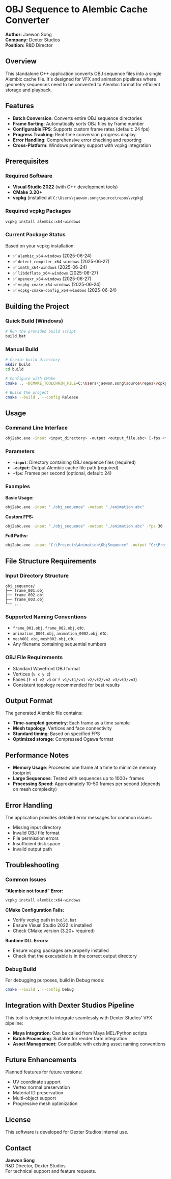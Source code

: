 # OBJ Sequence to Alembic Cache Converter

**Author:** Jaewon Song  
**Company:** Dexter Studios  
**Position:** R&D Director

## Overview

This standalone C++ application converts OBJ sequence files into a single Alembic cache file. It's designed for VFX and animation pipelines where geometry sequences need to be converted to Alembic format for efficient storage and playback.

## Features

- **Batch Conversion**: Converts entire OBJ sequence directories
- **Frame Sorting**: Automatically sorts OBJ files by frame number
- **Configurable FPS**: Supports custom frame rates (default: 24 fps)
- **Progress Tracking**: Real-time conversion progress display
- **Error Handling**: Comprehensive error checking and reporting
- **Cross-Platform**: Windows primary support with vcpkg integration

## Prerequisites

### Required Software
- **Visual Studio 2022** (with C++ development tools)
- **CMake 3.20+**
- **vcpkg** (installed at `C:\Users\jaewon.song\source\repos\vcpkg`)

### Required vcpkg Packages
```bash
vcpkg install alembic:x64-windows
```

### Current Package Status
Based on your vcpkg installation:
- ✅ `alembic_x64-windows` (2025-06-24)
- ✅ `detect_compiler_x64-windows` (2025-06-27)
- ✅ `imath_x64-windows` (2025-06-24)
- ✅ `libdeflate_x64-windows` (2025-06-27)
- ✅ `openexr_x64-windows` (2025-06-27)
- ✅ `vcpkg-cmake_x64-windows` (2025-06-24)
- ✅ `vcpkg-cmake-config_x64-windows` (2025-06-24)

## Building the Project

### Quick Build (Windows)
```bash
# Run the provided build script
build.bat
```

### Manual Build
```bash
# Create build directory
mkdir build
cd build

# Configure with CMake
cmake .. -DCMAKE_TOOLCHAIN_FILE=C:\Users\jaewon.song\source\repos\vcpkg\scripts\buildsystems\vcpkg.cmake -DVCPKG_TARGET_TRIPLET=x64-windows -DCMAKE_BUILD_TYPE=Release -G "Visual Studio 17 2022" -A x64

# Build the project
cmake --build . --config Release
```

## Usage

### Command Line Interface
```bash
obj2abc.exe -input <input_directory> -output <output_file.abc> [-fps <fps_value>]
```

### Parameters
- **`-input`**: Directory containing OBJ sequence files (required)
- **`-output`**: Output Alembic cache file path (required)  
- **`-fps`**: Frames per second (optional, default: 24)

### Examples

**Basic Usage:**
```bash
obj2abc.exe -input "./obj_sequence" -output "./animation.abc"
```

**Custom FPS:**
```bash
obj2abc.exe -input "./obj_sequence" -output "./animation.abc" -fps 30
```

**Full Paths:**
```bash
obj2abc.exe -input "C:\Projects\Animation\ObjSequence" -output "C:\Projects\Animation\output.abc" -fps 25
```

## File Structure Requirements

### Input Directory Structure
```
obj_sequence/
├── frame_001.obj
├── frame_002.obj
├── frame_003.obj
└── ...
```

### Supported Naming Conventions
- `frame_001.obj`, `frame_002.obj`, etc.
- `animation_0001.obj`, `animation_0002.obj`, etc.
- `mesh001.obj`, `mesh002.obj`, etc.
- Any filename containing sequential numbers

### OBJ File Requirements
- Standard Wavefront OBJ format
- Vertices (`v x y z`)
- Faces (`f v1 v2 v3` or `f v1/vt1/vn1 v2/vt2/vn2 v3/vt3/vn3`)
- Consistent topology recommended for best results

## Output Format

The generated Alembic file contains:
- **Time-sampled geometry**: Each frame as a time sample
- **Mesh topology**: Vertices and face connectivity
- **Standard timing**: Based on specified FPS
- **Optimized storage**: Compressed Ogawa format

## Performance Notes

- **Memory Usage**: Processes one frame at a time to minimize memory footprint
- **Large Sequences**: Tested with sequences up to 1000+ frames
- **Processing Speed**: Approximately 10-50 frames per second (depends on mesh complexity)

## Error Handling

The application provides detailed error messages for common issues:
- Missing input directory
- Invalid OBJ file format
- File permission errors
- Insufficient disk space
- Invalid output path

## Troubleshooting

### Common Issues

**"Alembic not found" Error:**
```bash
vcpkg install alembic:x64-windows
```

**CMake Configuration Fails:**
- Verify vcpkg path in `build.bat`
- Ensure Visual Studio 2022 is installed
- Check CMake version (3.20+ required)

**Runtime DLL Errors:**
- Ensure vcpkg packages are properly installed
- Check that the executable is in the correct output directory

### Debug Build
For debugging purposes, build in Debug mode:
```bash
cmake --build . --config Debug
```

## Integration with Dexter Studios Pipeline

This tool is designed to integrate seamlessly with Dexter Studios' VFX pipeline:
- **Maya Integration**: Can be called from Maya MEL/Python scripts
- **Batch Processing**: Suitable for render farm integration
- **Asset Management**: Compatible with existing asset naming conventions

## Future Enhancements

Planned features for future versions:
- UV coordinate support
- Vertex normal preservation
- Material ID preservation
- Multi-object support
- Progressive mesh optimization

## License

This software is developed for Dexter Studios internal use.

## Contact

**Jaewon Song**  
R&D Director, Dexter Studios  
For technical support and feature requests.
